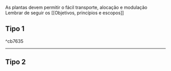 As plantas devem permitir o fácil transporte, alocação e modulação
Lembrar de seguir os [[Objetivos, princípios e escopos]]

## Tipo 1

^cb7635




---

## Tipo 2
